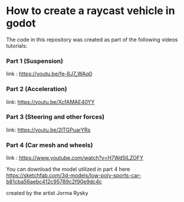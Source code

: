 # How to create a raycast vehicle in godot

The code in this repository was created as part of the following videos tutorials:

### Part 1 (Suspension)
link : https://youtu.be/fe-8J7_WAq0

### Part 2 (Acceleration)
link: https://youtu.be/XcfAMAE40YY

### Part 3 (Steering and other forces)
link: https://youtu.be/2lTGPuarYRs

### Part 4 (Car mesh and wheels)
link : https://www.youtube.com/watch?v=H7Wd5ILZOFY

You can download the model utilized in part 4 here
https://sketchfab.com/3d-models/low-poly-sports-car-b81cba56aebc412c95789c2f90e9dc4c

created by the artist Jorma Rysky